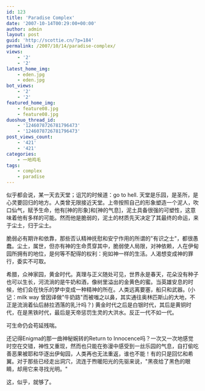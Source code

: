 ```yaml
---
id: 123
title: 'Paradise Complex'
date: '2007-10-14T00:29:00+00:00'
author: admin
layout: post
guid: 'http://scottie.cn/?p=184'
permalink: /2007/10/14/paradise-complex/
views:
    - '2'
    - '2'
latest_home_img:
    - eden.jpg
    - eden.jpg
bot_views:
    - '2'
    - '2'
featured_home_img:
    - feature08.jpg
    - feature08.jpg
duoshuo_thread_id:
    - '1246078726781796473'
    - '1246078726781796473'
post_views_count:
    - '421'
    - '421'
categories:
    - 一地鸡毛
tags:
    - complex
    - paradise
---
```


似乎都会说，某一天去天堂；诅咒的时候道：go to hell. 天堂是乐园，是圣所，是心灵要回归的地方。人类曾无限接近天堂。上帝按照自己的形象塑造一个泥人，吹口仙气，赋予生命，他有[神的形象]和[神的气息]，泥土具备很强的可塑性，这意味着他有多样的可能。然而他是脆弱的，泥土的材质先天决定了其最终的命运，来于尘土，归于尘土。

脆弱必有期许和依靠，那些否认精神抚慰和安宁作用的所谓的"有识之士"，都很愚蠢。尘土，属世，但亦有神的生命贯穿其中，脆弱使人局限，对神依赖，人在伊甸园所拥有的地位，是何等不配得的权利：宛如神一样的生活。人渴想变成神的罪行，委实不可取。

希腊，众神家园，黄金时代。真理与正义随处可见，世界永是春天，花朵没有种子也可以生长，河流淌的是牛奶和酒，像树里溢出的金黄色的蜜。当英雄安息的时候，他们会在快乐的梦中变成一种精神的所在。人类远离要塞，船只和武器。(小记：milk way 曾因译做"牛奶路"而被嗤之以鼻，其实通往奥林匹斯山的大地，不正是流淌着仙后赫拉洒落的乳汁吗？) 黄金时代之后是白银时代，其后是黄铜时代，在是黑铁时代，最后是天帝惩罚生灵的大洪水。反正一代不如一代。

可生命仍会苟延残喘。

还记得Enigma的那一曲神秘婉转的Return to Innocence吗？一次又一次地感觉时空在交错，神性又重现，然而也只能在弥漫中感受到一丝乐园的气息，自打偷吃善恶果被耶和华逐出伊甸园，人类再也无法重返，谁也不能！有的只是回忆和希翼。对于那些已经走出洞穴，流连于煦暖阳光的先驱来说，"黑夜给了黑色的眼睛，却用它来寻找光明。"

这，似乎，就够了。

 